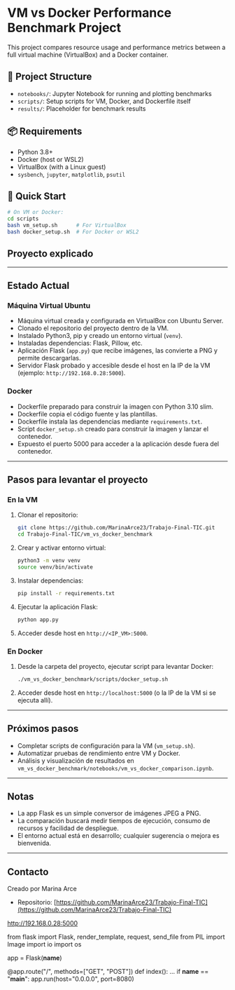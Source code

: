 # VM vs Docker Performance Benchmark Project

This project compares resource usage and performance metrics between a full virtual machine (VirtualBox) and a Docker container.

## 🔧 Project Structure
- `notebooks/`: Jupyter Notebook for running and plotting benchmarks
- `scripts/`: Setup scripts for VM, Docker, and Dockerfile itself
- `results/`: Placeholder for benchmark results

## 📦 Requirements
- Python 3.8+
- Docker (host or WSL2)
- VirtualBox (with a Linux guest)
- `sysbench`, `jupyter`, `matplotlib`, `psutil`

## 🚀 Quick Start
```bash
# On VM or Docker:
cd scripts
bash vm_setup.sh      # For VirtualBox
bash docker_setup.sh  # For Docker or WSL2
```

## Proyecto explicado 

---

## Estado Actual

### Máquina Virtual Ubuntu

- Máquina virtual creada y configurada en VirtualBox con Ubuntu Server.
- Clonado el repositorio del proyecto dentro de la VM.
- Instalado Python3, pip y creado un entorno virtual (`venv`).
- Instaladas dependencias: Flask, Pillow, etc.
- Aplicación Flask (`app.py`) que recibe imágenes, las convierte a PNG y permite descargarlas.
- Servidor Flask probado y accesible desde el host en la IP de la VM (ejemplo: `http://192.168.0.28:5000`).

### Docker

- Dockerfile preparado para construir la imagen con Python 3.10 slim.
- Dockerfile copia el código fuente y las plantillas.
- Dockerfile instala las dependencias mediante `requirements.txt`.
- Script `docker_setup.sh` creado para construir la imagen y lanzar el contenedor.
- Expuesto el puerto 5000 para acceder a la aplicación desde fuera del contenedor.

---

## Pasos para levantar el proyecto

### En la VM

1. Clonar el repositorio:

    ```bash
    git clone https://github.com/MarinaArce23/Trabajo-Final-TIC.git
    cd Trabajo-Final-TIC/vm_vs_docker_benchmark
    ```

2. Crear y activar entorno virtual:

    ```bash
    python3 -m venv venv
    source venv/bin/activate
    ```

3. Instalar dependencias:

    ```bash
    pip install -r requirements.txt
    ```

4. Ejecutar la aplicación Flask:

    ```bash
    python app.py
    ```

5. Acceder desde host en `http://<IP_VM>:5000`.

### En Docker

1. Desde la carpeta del proyecto, ejecutar script para levantar Docker:

    ```bash
    ./vm_vs_docker_benchmark/scripts/docker_setup.sh
    ```

2. Acceder desde host en `http://localhost:5000` (o la IP de la VM si se ejecuta allí).

---

## Próximos pasos

- Completar scripts de configuración para la VM (`vm_setup.sh`).
- Automatizar pruebas de rendimiento entre VM y Docker.
- Análisis y visualización de resultados en `vm_vs_docker_benchmark/notebooks/vm_vs_docker_comparison.ipynb`.

---

## Notas

- La app Flask es un simple conversor de imágenes JPEG a PNG.
- La comparación buscará medir tiempos de ejecución, consumo de recursos y facilidad de despliegue.
- El entorno actual está en desarrollo; cualquier sugerencia o mejora es bienvenida.

---

## Contacto

Creado por Marina Arce  
- Repositorio: [https://github.com/MarinaArce23/Trabajo-Final-TIC](https://github.com/MarinaArce23/Trabajo-Final-TIC)



http://192.168.0.28:5000



from flask import Flask, render_template, request, send_file
from PIL import Image
import io
import os

app = Flask(__name__)

@app.route("/", methods=["GET", "POST"])
def index():
    ...
if __name__ == "__main__":
    app.run(host="0.0.0.0", port=8080)
